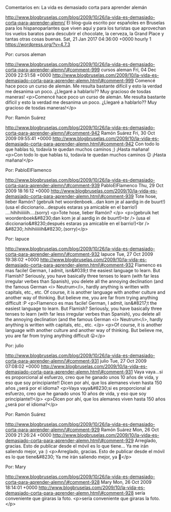 Comentarios en: La vida es demasiado corta para aprender alemán

http://www.blogbruselas.com/blog/2009/10/26/la-vida-es-demasiado-corta-para-aprender-alemn/
El blog-guía escrito por españoles en Bruselas para los hispanoparlantes
que viven aquí y para los turistas que aprovechan los vuelos baratos
para descubrir el chocolate, la cerveza, la Grand Place y tantas otras
cosas buenas. Sat, 21 Jan 2017 04:36:00 +0000 hourly 1
https://wordpress.org/?v=4.7.3

Por: cursos aleman

http://www.blogbruselas.com/blog/2009/10/26/la-vida-es-demasiado-corta-para-aprender-alemn/\#comment-999
cursos aleman Fri, 04 Dec 2009 22:51:58 +0000
http://www.blogbruselas.com/2009/10/la-vida-es-demasiado-corta-para-aprender-alemn.html\#comment-999
Comencé hace poco un curso de alemán. Me resulta bastante difícil y esto
la verdad me desanima un poco. ¿Llegaré a hablarlo?? Muy gracioso de
tosdas maneras! \<p\>Comencé hace poco un curso de alemán. Me resulta
bastante difícil y esto la verdad me desanima un poco. ¿Llegaré a
hablarlo?? Muy gracioso de tosdas maneras!\</p\>

Por: Ramón Suárez

http://www.blogbruselas.com/blog/2009/10/26/la-vida-es-demasiado-corta-para-aprender-alemn/\#comment-942
Ramón Suárez Fri, 30 Oct 2009 09:55:41 +0000
http://www.blogbruselas.com/2009/10/la-vida-es-demasiado-corta-para-aprender-alemn.html\#comment-942
Con todo lo que hablas tú, todavía te quedan muchos caminos ;) ¡Hasta
mañana! \<p\>Con todo lo que hablas tú, todavía te quedan muchos caminos
😉 ¡Hasta mañana!\</p\>

Por: PabloElFlamenco

http://www.blogbruselas.com/blog/2009/10/26/la-vida-es-demasiado-corta-para-aprender-alemn/\#comment-939
PabloElFlamenco Thu, 29 Oct 2009 18:16:12 +0000
http://www.blogbruselas.com/2009/10/la-vida-es-demasiado-corta-para-aprender-alemn.html\#comment-939
Tote hose, lieber Ramón? (gebruik het woordenboek\...dan kom je al
aardig in de buurt!) (usa el diccionario\...después estaras ya amicable
en el barrio!) \....hihihiiiiiih\....(sorry) \<p\>Tote hose, lieber
Ramón? \</p\> \<p\>(gebruik het woordenboek&\#8230;dan kom je al aardig
in de buurt!)\<br /\> (usa el diccionario&\#8230;después estaras ya
amicable en el barrio!)\<br /\>
&\#8230;.hihihiiiiiih&\#8230;.(sorry)\</p\>

Por: lapuce

http://www.blogbruselas.com/blog/2009/10/26/la-vida-es-demasiado-corta-para-aprender-alemn/\#comment-932
lapuce Tue, 27 Oct 2009 19:38:02 +0000
http://www.blogbruselas.com/2009/10/la-vida-es-demasiado-corta-para-aprender-alemn.html\#comment-932
Flamenco es mas facile! German, I admit, isn&\#039;t the easiest
language to learn. But Flamish? Seriously, you have basically three
tenses to learn (with far less irregular verbes than Spanish), you
delete all the annoying declination (and the famous German &lt;i&gt;
Neutrum&lt;/i&gt;, hardly anything is written with capitals, etc., etc.
Of course, it is another language with another culture and another way
of thinking. But believe me, you are far from trying anything difficult
:P \<p\>Flamenco es mas facile! German, I admit, isn&\#8217;t the
easiest language to learn. But Flamish? Seriously, you have basically
three tenses to learn (with far less irregular verbes than Spanish), you
delete all the annoying declination (and the famous German \<i\>
Neutrum\</i\>, hardly anything is written with capitals, etc., etc.
\</p\> \<p\>Of course, it is another language with another culture and
another way of thinking. But believe me, you are far from trying
anything difficult 😛\</p\>

Por: julio

http://www.blogbruselas.com/blog/2009/10/26/la-vida-es-demasiado-corta-para-aprender-alemn/\#comment-931
julio Tue, 27 Oct 2009 07:08:02 +0000
http://www.blogbruselas.com/2009/10/la-vida-es-demasiado-corta-para-aprender-alemn.html\#comment-931
Vaya vaya\...si es proporcional al esfuerzo, creo que he ganado unos 10
años de vida, y eso que soy principiante!! Dicen por ahí, que los
alemanes viven hasta 150 años ¿será por el idioma? \<p\>Vaya
vaya&\#8230;si es proporcional al esfuerzo, creo que he ganado unos 10
años de vida, y eso que soy principiante!!\</p\> \<p\>Dicen por ahí, que
los alemanes viven hasta 150 años ¿será por el idioma?\</p\>

Por: Ramón Suárez

http://www.blogbruselas.com/blog/2009/10/26/la-vida-es-demasiado-corta-para-aprender-alemn/\#comment-929
Ramón Suárez Mon, 26 Oct 2009 21:26:24 +0000
http://www.blogbruselas.com/2009/10/la-vida-es-demasiado-corta-para-aprender-alemn.html\#comment-929
Arreglado, gracias. Esto de publicar desde el móvil es lo que tiene\...
Ya me irán saliendo mejor, ya :) \<p\>Arreglado, gracias. Esto de
publicar desde el móvil es lo que tiene&\#8230; Ya me irán saliendo
mejor, ya 🙂\</p\>

Por: Mary

http://www.blogbruselas.com/blog/2009/10/26/la-vida-es-demasiado-corta-para-aprender-alemn/\#comment-928
Mary Mon, 26 Oct 2009 18:14:01 +0000
http://www.blogbruselas.com/2009/10/la-vida-es-demasiado-corta-para-aprender-alemn.html\#comment-928
sería conveniente que giraras la foto. \<p\>sería conveniente que
giraras la foto.\</p\>
